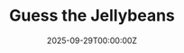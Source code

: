 ---
display_title: "Guess the Jellybeans"
title: "Guess the Jellybeans"
date: 2025-09-29T00:00:00Z
draft: false
layout: event
poster: "/images/event_posters/2025-2026/lounge-guess-the-jellybeans.png"
poster_cover: "contain"
poster_position: "center"
short_description: "Drop by the lounge and take your best guess at how many jellybeans are in the jar!"
start_time: "Sept 29th - Oct 3rd (All Day)"
location: "Herzberg 4135 (CCSS Lounge)"
location_link: "https://carleton.ca/campus/map/#HP"
background: "images/orientation2018-min.jpeg"
publishdate: 2025-08-25
---